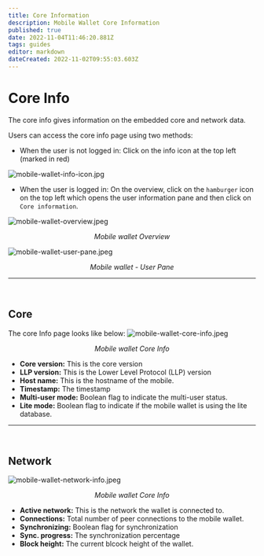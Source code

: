 ```yaml
---
title: Core Information
description: Mobile Wallet Core Information
published: true
date: 2022-11-04T11:46:20.881Z
tags: guides
editor: markdown
dateCreated: 2022-11-02T09:55:03.603Z
---
```


# Core Info
The core info gives information on the embedded core and network data.

Users can access the core info page using two methods:
- When the user is not logged in: Click on the info icon at the top left (marked in red)

![mobile-wallet-info-icon.jpg](/mobile-wallet-info-icon.jpg)

- When the user is logged in: On the overview, click on the `hamburger` icon on the top left which opens the user information pane and then click on `Core information`.

![mobile-wallet-overview.jpeg](/mobile-wallet-overview.jpeg)<p align = center>*Mobile wallet Overview*</p>

![mobile-wallet-user-pane.jpeg](/mobile-wallet-user-pane.jpeg)<p align = center>*Mobile wallet - User Pane*</p>

---
&nbsp;

## Core
The core Info page looks like below:
![mobile-wallet-core-info.jpeg](/mobile-wallet-core-info.jpeg)<p align = center>*Mobile wallet Core Info*</p>


- **Core version:** This is the core version
- **LLP version:** This is the Lower Level Protocol (LLP) version
- **Host name:** This is the hostname of the mobile.
- **Timestamp:** The timestamp
- **Multi-user mode:** Boolean flag to indicate the multi-user status.
- **Lite mode:**  Boolean flag to indicate if the mobile wallet is using the lite database.

---
&nbsp;

## Network
![mobile-wallet-network-info.jpeg](/mobile-wallet-network-info.jpeg)<p align = center>*Mobile wallet Core Info*</p>


- **Active network:** This is the network the wallet is connected to.
- **Connections:** Total number of peer connections to the mobile wallet.
- **Synchronizing:** Boolean flag for synchronization
- **Sync. progress:** The synchronization percentage
- **Block height:** The current blcock height of the wallet.
